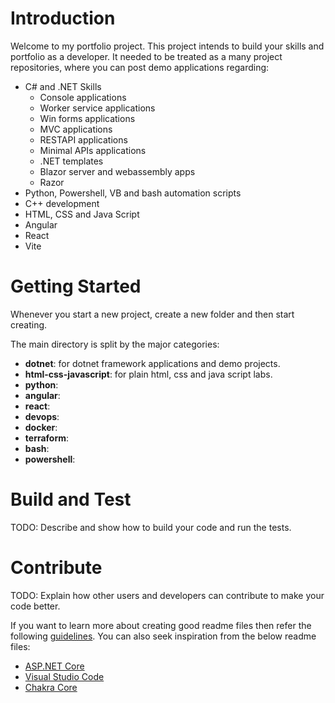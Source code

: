 # Introduction 

Welcome to my portfolio project. This project intends to build your skills and portfolio as a developer. It needed to be treated as a many project repositories, where you can post demo applications regarding:

- C# and .NET Skills
  - Console applications
  - Worker service applications
  - Win forms applications
  - MVC applications
  - RESTAPI applications
  - Minimal APIs applications
  - .NET templates
  - Blazor server and webassembly apps
  - Razor
- Python, Powershell, VB and bash automation scripts
- C++ development
- HTML, CSS and Java Script
- Angular
- React
- Vite



# Getting Started

Whenever you start a new project, create a new folder and then start creating.

The main directory is split by the major categories:

- **dotnet**: for dotnet framework applications and demo projects.
- **html-css-javascript**: for plain html, css and java script labs.
- **python**:
- **angular**:
- **react**:
- **devops**:
- **docker**:
- **terraform**:
- **bash**:
- **powershell**:


# Build and Test
TODO: Describe and show how to build your code and run the tests. 

# Contribute
TODO: Explain how other users and developers can contribute to make your code better. 

If you want to learn more about creating good readme files then refer the following [guidelines](https://docs.microsoft.com/en-us/azure/devops/repos/git/create-a-readme?view=azure-devops). You can also seek inspiration from the below readme files:
- [ASP.NET Core](https://github.com/aspnet/Home)
- [Visual Studio Code](https://github.com/Microsoft/vscode)
- [Chakra Core](https://github.com/Microsoft/ChakraCore)